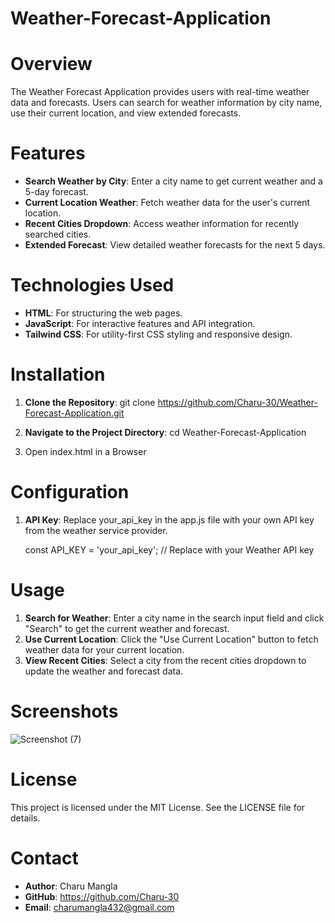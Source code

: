 # Weather-Forecast-Application

# Overview
The Weather Forecast Application provides users with real-time weather data and forecasts. 
Users can search for weather information by city name, use their current location, and view extended forecasts. 

# Features
- **Search Weather by City**: Enter a city name to get current weather and a 5-day forecast.
- **Current Location Weather**: Fetch weather data for the user's current location.
- **Recent Cities Dropdown**: Access weather information for recently searched cities.
- **Extended Forecast**: View detailed weather forecasts for the next 5 days.

# Technologies Used
- **HTML**: For structuring the web pages.
- **JavaScript**: For interactive features and API integration.
- **Tailwind CSS**: For utility-first CSS styling and responsive design.

# Installation

1. **Clone the Repository**:
   git clone https://github.com/Charu-30/Weather-Forecast-Application.git

2. **Navigate to the Project Directory**:
   cd Weather-Forecast-Application

3. Open index.html in a Browser

# Configuration

1. **API Key**: 
   Replace your_api_key in the app.js file with your own API key from the weather service provider.

   const API_KEY = 'your_api_key';  // Replace with your Weather API key

# Usage
1. **Search for Weather**: Enter a city name in the search input field and click "Search" to get the current weather and forecast.
2. **Use Current Location**: Click the "Use Current Location" button to fetch weather data for your current location.
3. **View Recent Cities**: Select a city from the recent cities dropdown to update the weather and forecast data.

# Screenshots
  ![Screenshot (7)](https://github.com/user-attachments/assets/52a995ad-1958-46a9-a59d-5fa801f04547)

# License
  This project is licensed under the MIT License. See the LICENSE file for details.

# Contact
- **Author**: Charu Mangla
- **GitHub**: https://github.com/Charu-30
- **Email**: charumangla432@gmail.com


